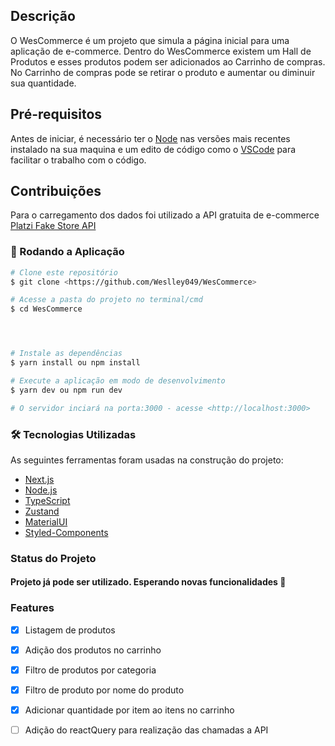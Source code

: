 ## Descrição

O WesCommerce é um projeto que simula a página inicial para uma aplicação de e-commerce. Dentro do WesCommerce existem um Hall de Produtos e esses produtos podem ser adicionados ao Carrinho de compras. No Carrinho de compras pode se retirar o produto e aumentar ou diminuir sua quantidade.   


## Pré-requisitos

Antes de iniciar, é necessário ter o [Node](https://nodejs.org/en/download) nas versões mais recentes instalado na sua maquina e um edito de código como o [VSCode](https://code.visualstudio.com/) para facilitar o trabalho com o código.

## Contribuições
Para o carregamento dos dados foi utilizado a API gratuita de e-commerce [Platzi Fake Store API](https://fakeapi.platzi.com/)	

### 🎲 Rodando a Aplicação

```bash
# Clone este repositório
$ git clone <https://github.com/Weslley049/WesCommerce>

# Acesse a pasta do projeto no terminal/cmd
$ cd WesCommerce




# Instale as dependências
$ yarn install ou npm install

# Execute a aplicação em modo de desenvolvimento
$ yarn dev ou npm run dev

# O servidor inciará na porta:3000 - acesse <http://localhost:3000>

```
### 🛠 Tecnologias Utilizadas

As seguintes ferramentas foram usadas na construção do projeto:
- [Next.js](https://nextjs.org/)
- [Node.js](https://nodejs.org/en/)
- [TypeScript](https://www.typescriptlang.org/)
- [Zustand](https://github.com/pmndrs/zustand)
- [MaterialUI](https://mui.com/material-ui/)
- [Styled-Components](https://styled-components.com/)


### Status do Projeto 
<h4> 
	Projeto já pode ser utilizado. Esperando novas funcionalidades 🚀 
</h4>


### Features

- [x] Listagem de produtos
- [x] Adição dos produtos no carrinho
- [x] Filtro de produtos por categoria
- [x] Filtro de produto por nome do produto
- [x] Adicionar quantidade por item ao itens no carrinho 
- [ ] Adição do reactQuery para realização das chamadas a API


